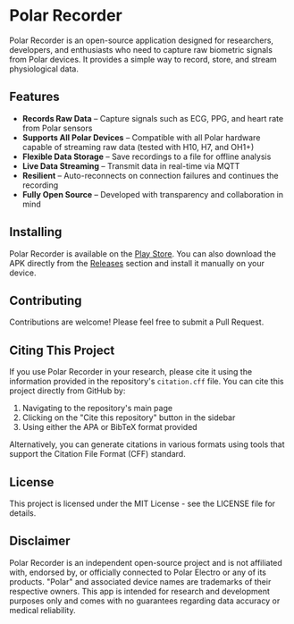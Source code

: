 # Polar Recorder

Polar Recorder is an open-source application designed for researchers, developers, and enthusiasts who need to capture raw biometric signals from Polar devices. It provides a simple way to record, store, and stream physiological data.

## Features

- **Records Raw Data** – Capture signals such as ECG, PPG, and heart rate from Polar sensors
- **Supports All Polar Devices** – Compatible with all Polar hardware capable of streaming raw data (tested with H10, H7, and OH1+)
- **Flexible Data Storage** – Save recordings to a file for offline analysis
- **Live Data Streaming** – Transmit data in real-time via MQTT
- **Resilient** – Auto-reconnects on connection failures and continues the recording
- **Fully Open Source** – Developed with transparency and collaboration in mind

## Installing

Polar Recorder is available on the [Play Store](https://play.google.com/store/apps/details?id=com.wboelens.polarrecorder). You can also download the APK directly from the [Releases](https://github.com/boelensman1/polarrecorder/releases) section and install it manually on your device.

## Contributing

Contributions are welcome! Please feel free to submit a Pull Request.

## Citing This Project

If you use Polar Recorder in your research, please cite it using the information provided in the repository's `citation.cff` file. You can cite this project directly from GitHub by:

1. Navigating to the repository's main page
2. Clicking on the "Cite this repository" button in the sidebar
3. Using either the APA or BibTeX format provided

Alternatively, you can generate citations in various formats using tools that support the Citation File Format (CFF) standard.

## License

This project is licensed under the MIT License - see the LICENSE file for details.

## Disclaimer

Polar Recorder is an independent open-source project and is not affiliated with, endorsed by, or officially connected to Polar Electro or any of its products. "Polar" and associated device names are trademarks of their respective owners. This app is intended for research and development purposes only and comes with no guarantees regarding data accuracy or medical reliability.
